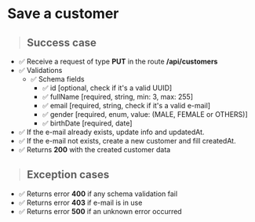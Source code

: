 # Save a customer

> ## Success case

* ✅ Receive a request of type **PUT** in the route **/api/customers**
* ✅ Validations
    * ✅ Schema fields
        * ✅ id [optional, check if it's a valid UUID]
        * ✅ fullName [required, string, min: 3, max: 255]
        * ✅ email [required, string, check if it's a valid e-mail]
        * ✅ gender [required, enum, value: (MALE, FEMALE or OTHERS)]
        * ✅ birthDate [required, date]
* ✅ If the e-mail already exists, update info and updatedAt.
* ✅ If the e-mail not exists, create a new customer and fill createdAt.
* ✅ Returns **200** with the created customer data

> ## Exception cases

* ✅ Returns error **400** if any schema validation fail
* ✅ Returns error **403** if e-mail is in use
* ✅ Returns error **500** if an unknown error occurred